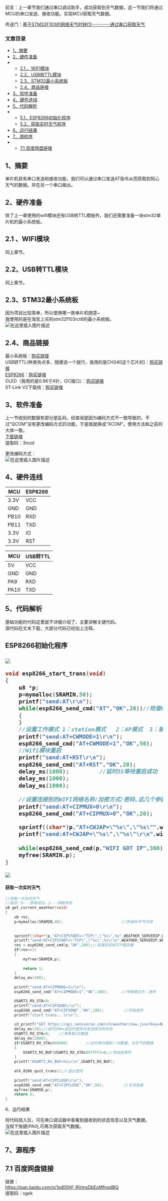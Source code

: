 <article class="baidu_pl">
        <div id="article_content" class="article_content clearfix">
        <link rel="stylesheet" href="https://csdnimg.cn/release/blogv2/dist/mdeditor/css/editerView/ck_htmledit_views-d7093e7f7c.css">
                <div id="content_views" class="markdown_views prism-atom-one-dark">
                    <svg xmlns="http://www.w3.org/2000/svg" style="display: none;">
                        <path stroke-linecap="round" d="M5,0 0,2.5 5,5z" id="raphael-marker-block" style="-webkit-tap-highlight-color: rgba(0, 0, 0, 0);"></path>
                    </svg>
                    <p>前言：上一章节我们通过串口调试助手，成功获取到天气数据，这一节我们将通过MCU的串口发送、接收功能，实现MCU获取天气数据。</p> 
<p>传送门：<a href="https://blog.csdn.net/ethan_33/article/details/117330349#comments_16710057" one-link-mark="yes">基于STM32F103的网络天气时钟(1)---------通过串口获取天气</a><br> </p>
<div class="toc">
 <h3><a name="t0" one-link-mark="yes"></a>文章目录</h3>
 <ul><li><a href="#1_4" target="_self" one-link-mark="yes">1、摘要</a></li><li><a href="#2_6" target="_self" one-link-mark="yes">2、硬件准备</a></li><li><ul><li><a href="#21_WIFI_8" target="_self" one-link-mark="yes">2.1 、WIFI模块</a></li><li><a href="#22USBTTL_10" target="_self" one-link-mark="yes">2.2、USB转TTL模块</a></li><li><a href="#23STM32_12" target="_self" one-link-mark="yes">2.3、STM32最小系统板</a></li><li><a href="#24_16" target="_self" one-link-mark="yes">2.4、商品链接</a></li></ul>
  </li><li><a href="#3_23" target="_self" one-link-mark="yes">3、软件准备</a></li><li><a href="#4_30" target="_self" one-link-mark="yes">4、硬件连线</a></li><li><a href="#5_48" target="_self" one-link-mark="yes">5、代码解析</a></li><li><ul><li><a href="#51ESP8266_51" target="_self" one-link-mark="yes">5.1、ESP8266初始化程序</a></li><li><a href="#52_95" target="_self" one-link-mark="yes">5.2、获取实时天气程序</a></li></ul>
  </li><li><a href="#6_152" target="_self" one-link-mark="yes">6、运行结果</a></li><li><a href="#7_156" target="_self" one-link-mark="yes">7、源程序</a></li><li><ul><li><a href="#71__157" target="_self" one-link-mark="yes">7.1 百度网盘链接</a></li></ul>
 </li></ul>
</div>
<p></p> 
<h1><a name="t1" one-link-mark="yes"></a><a id="1_4" one-link-mark="yes"></a>1、摘要</h1> 
<p>单片机具有串口发送和接收功能，我们可以通过串口发送AT指令从而获取到知心天气的数据。并在另一个串口输出。</p> 
<h1><a name="t2" one-link-mark="yes"></a><a id="2_6" one-link-mark="yes"></a>2、硬件准备</h1> 
<p>除了上一章使用的wifi模块还有USB转TTL模板外，我们还需要准备一块stm32单片机的最小系统板。</p> 
<h2><a name="t3" one-link-mark="yes"></a><a id="21_WIFI_8" one-link-mark="yes"></a>2.1 、WIFI模块</h2> 
<p>同上章节。</p> 
<h2><a name="t4" one-link-mark="yes"></a><a id="22USBTTL_10" one-link-mark="yes"></a>2.2、USB转TTL模块</h2> 
<p>同上章节。</p> 
<h2><a name="t5" one-link-mark="yes"></a><a id="23STM32_12" one-link-mark="yes"></a>2.3、STM32最小系统板</h2> 
<p>因为项目比较简单，所以使用哪一款单片机随意~<br> 我使用的是在淘宝上买的stm32f103rct6的最小系统板。<br> <img src="https://img-blog.csdnimg.cn/20210530145546481.png?x-oss-process=image/watermark,type_ZmFuZ3poZW5naGVpdGk,shadow_10,text_aHR0cHM6Ly9ibG9nLmNzZG4ubmV0L2V0aGFuXzMz,size_16,color_FFFFFF,t_70" alt="在这里插入图片描述"></p> 
<h2><a name="t6" one-link-mark="yes"></a><a id="24_16" one-link-mark="yes"></a>2.4、商品链接</h2> 
<p>最小系统板：<a href="https://s.click.taobao.com/9Reevmu" one-link-mark="yes">购买链接</a><br> USB转TTL(种类有点多，随便选一个就行，我用的是CH340这个芯片的)：<a href="https://s.click.taobao.com/IH4t2nu" one-link-mark="yes">购买链接</a><br> <a href="https://so.csdn.net/so/search?q=ESP8266&amp;spm=1001.2101.3001.7020" target="_blank" class="hl hl-1" data-report-view="{&quot;spm&quot;:&quot;1001.2101.3001.7020&quot;,&quot;dest&quot;:&quot;https://so.csdn.net/so/search?q=ESP8266&amp;spm=1001.2101.3001.7020&quot;}" data-report-click="{&quot;spm&quot;:&quot;1001.2101.3001.7020&quot;,&quot;dest&quot;:&quot;https://so.csdn.net/so/search?q=ESP8266&amp;spm=1001.2101.3001.7020&quot;}" one-link-mark="yes">ESP8266</a>：<a href="https://s.click.taobao.com/78Qs2nu" one-link-mark="yes">购买链接</a><br> OLED（我用的是0.96寸4针，I2C接口）：<a href="https://s.click.taobao.com/Jn4t2nu" one-link-mark="yes">购买链接</a><br> ST-Link V2下载线：<a href="https://s.click.taobao.com/JNY3vmu" one-link-mark="yes">购买链接</a></p> 
<h1><a name="t7" one-link-mark="yes"></a><a id="3_23" one-link-mark="yes"></a>3、软件准备</h1> 
<p>上一节收到的数据有部分是乱码，经查阅是因为编码方式不一致导致的，不过“QCOM”没有更改编码方式的功能，于是我就换成“XCOM”。使用方法和之前的大体一致。<br> <a href="https://pan.baidu.com/s/127VbtgGw4VLNj5DcYO1u1Q" one-link-mark="yes"><span class="one-pan-tip one-pan-tip-error" one-id="27VbtgGw4VLNj5DcYO1u1Q" one-source="baidu" one-tip-mark="yes">下载链接</span></a><br> 提取码：3mzd</p> 
<p>更改编码方式：<br> <img src="https://img-blog.csdnimg.cn/20210530150449625.png?x-oss-process=image/watermark,type_ZmFuZ3poZW5naGVpdGk,shadow_10,text_aHR0cHM6Ly9ibG9nLmNzZG4ubmV0L2V0aGFuXzMz,size_16,color_FFFFFF,t_70" alt="在这里插入图片描述"></p> 
<h1><a name="t8" one-link-mark="yes"></a><a id="4_30" one-link-mark="yes"></a>4、硬件连线</h1> 
<div class="table-box"><table><thead><tr><th>MCU</th><th>ESP8266</th></tr></thead><tbody><tr><td>3.3V</td><td>VCC</td></tr><tr><td>GND</td><td>GND</td></tr><tr><td>PB10</td><td>RXD</td></tr><tr><td>PB11</td><td>TXD</td></tr><tr><td>3.3V</td><td>IO</td></tr><tr><td>3.3V</td><td>RST</td></tr></tbody></table></div> 
<div class="table-box"><table><thead><tr><th>MCU</th><th>USB转TTL</th></tr></thead><tbody><tr><td>5V</td><td>VCC</td></tr><tr><td>GND</td><td>GND</td></tr><tr><td>PA9</td><td>RXD</td></tr><tr><td>PA10</td><td>TXD</td></tr></tbody></table></div>
<h1><a name="t9" one-link-mark="yes"></a><a id="5_48" one-link-mark="yes"></a>5、代码解析</h1> 
<p>基础功能的代码这里就不详细介绍了，主要讲解关键代码。<br> 源代码在文末下载，大部分代码已经加上注释。</p> 
<h2><a name="t10" one-link-mark="yes"></a><a id="51ESP8266_51" one-link-mark="yes">

#### ESP8266初始化程序
![](https://gitee.com/lemonhubchat/blog-image/raw/master/img/AT1.png)
```c
void esp8266_start_trans(void)
{
	u8 *p;
	p=mymalloc(SRAMIN,50);							//申请32字节内存，用于存wifista_ssid，wifista_password
	printf("send:AT\r\n");	
	while(esp8266_send_cmd("AT","OK",20))//检查WIFI模块是否在线
	{
	} 
	//设置工作模式 1：station模式   2：AP模式  3：兼容 AP+station模式
	printf("send:AT+CWMODE=1\r\n");	
	esp8266_send_cmd("AT+CWMODE=1","OK",50);
	//Wifi模块重启
	printf("send:AT+RST\r\n");	
	esp8266_send_cmd("AT+RST","OK",20);
	delay_ms(1000);         //延时3S等待重启成功
	delay_ms(1000);
	delay_ms(1000);	
	
	//设置连接到的WIFI网络名称/加密方式/密码,这几个参数需要根据您自己的路由器设置进行修改!! 
	printf("send:AT+CIPMUX=0\r\n");	
	esp8266_send_cmd("AT+CIPMUX=0","OK",20);   //0：单连接，1：多连接		

	sprintf((char*)p,"AT+CWJAP=\"%s\",\"%s\"",wifista_ssid,wifista_password);//设置无线参数:ssid,密码
	printf("send:AT+CWJAP=\"%s\",\"%s\"\r\n",wifista_ssid,wifista_password);
	
	while(esp8266_send_cmd(p,"WIFI GOT IP",300));					//连接目标路由器,并且获得IP
	myfree(SRAMIN,p);
}


```
![](https://gitee.com/lemonhubchat/blog-image/raw/master/img/AT2.png)

#### 获取一次实时天气

```c
//获取一次实时天气
//返回：0---获取成功，1---获取失败
u8 get_current_weather(void)
{
	u8 res;
	p=mymalloc(SRAMIN,40);							//申请40字节内存
	
	
	sprintf((char*)p,"AT+CIPSTART=\"TCP\",\"%s\",%s",WEATHER_SERVERIP,WEATHER_PORTNUM);    //配置目标TCP服务器
	printf("send:AT+CIPSTART=\"TCP\",\"%s\",%s\r\n",WEATHER_SERVERIP,WEATHER_PORTNUM);
	res = esp8266_send_cmd(p,"OK",200);//连接到目标TCP服务器
	if(res==1)
	{
		myfree(SRAMIN,p);
		
		return 1;
	}
	delay_ms(300);
	
	printf("send:AT+CIPMODE=1\r\n");	
	esp8266_send_cmd("AT+CIPMODE=1","OK",100);      //传输模式为：透传	

	USART3_RX_STA=0;
	printf("send:AT+CIPSEND\r\n");	
	esp8266_send_cmd("AT+CIPSEND","OK",100);         //开始透传
	printf("start trans...\r\n");
	
	u3_printf("GET https://api.seniverse.com/v3/weather/now.json?key=私钥&location=城市&language=zh-Hans&unit=c\n\n");	
	delay_ms(20);//延时20ms返回的是指令发送成功的状态
	USART3_RX_STA=0;	//清零串口3数据
	delay_ms(1000);
	if(USART3_RX_STA&0X8000)		//此时再次接到一次数据，为天气的数据
	{ 
		USART3_RX_BUF[USART3_RX_STA&0X7FFF]=0;//添加结束符
	} 
	printf("USART3_RX_BUF=%s\r\n",USART3_RX_BUF);
	
	atk_8266_quit_trans();//退出透传
	
	printf("send:AT+CIPCLOSE\r\n");	
	esp8266_send_cmd("AT+CIPCLOSE","OK",50);         //关闭连接
	myfree(SRAMIN,p);
	return 0;
}

```


</a>6、运行结果</h1> 
<p>将代码烧入后，可在串口调试器中查看到接收到的状态信息以及天气数据。<br> 当按下按键(PA0),可再次获取天气数据。<br> <img src="https://img-blog.csdnimg.cn/20210530160010680.png?x-oss-process=image/watermark,type_ZmFuZ3poZW5naGVpdGk,shadow_10,text_aHR0cHM6Ly9ibG9nLmNzZG4ubmV0L2V0aGFuXzMz,size_16,color_FFFFFF,t_70" alt="在这里插入图片描述"></p> 
<h1><a name="t13" one-link-mark="yes"></a><a id="7_156" one-link-mark="yes">
</a>7、源程序</h1> 
<h2><a name="t14" one-link-mark="yes"></a><a id="71__157" one-link-mark="yes"></a>7.1 百度网盘链接</h2> 
<p>链接：<br> <a href="https://pan.baidu.com/s/1sd00hF-RVmsDbEoMfnqdBQ" one-link-mark="yes"><span class="one-pan-tip one-pan-tip-success" one-id="sd00hF-RVmsDbEoMfnqdBQ" one-source="baidu" one-tip-mark="yes">https://pan.baidu.com/s/1sd00hF-RVmsDbEoMfnqdBQ</span> </a><br> 提取码：sgek</p> 